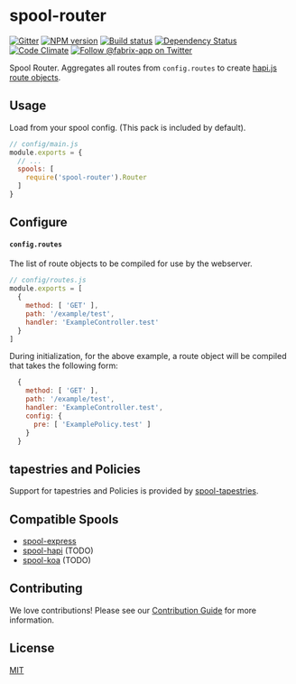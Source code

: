 # spool-router

[![Gitter][gitter-image]][gitter-url]
[![NPM version][npm-image]][npm-url]
[![Build status][ci-image]][ci-url]
[![Dependency Status][daviddm-image]][daviddm-url]
[![Code Climate][codeclimate-image]][codeclimate-url]
[![Follow @fabrix-app on Twitter][twitter-image]][twitter-url]

Spool Router. Aggregates all routes from `config.routes` to create [hapi.js route objects](http://hapijs.com/api#route-configuration).

## Usage
Load from your spool config. (This pack is included by default).

```js
// config/main.js
module.exports = {
  // ...
  spools: [
    require('spool-router').Router
  ]
}
```

## Configure

#### `config.routes`
The list of route objects to be compiled for use by the webserver.

```js
// config/routes.js
module.exports = [
  {
    method: [ 'GET' ],
    path: '/example/test',
    handler: 'ExampleController.test'
  }
]
```

During initialization, for the above example, a route object will be compiled
that takes the following form:

```js
  {
    method: [ 'GET' ],
    path: '/example/test',
    handler: 'ExampleController.test',
    config: {
      pre: [ 'ExamplePolicy.test' ]
    }
  }
```

## tapestries and Policies

Support for tapestries and Policies is provided by [spool-tapestries](https://github.com/fabrix-app/spool-tapestries).

## Compatible Spools
- [spool-express](https://github.com/fabrix-app/spool-express)
- [spool-hapi](https://github.com/fabrix-app/spool-hapi) (TODO)
- [spool-koa](https://github.com/fabrix-app/spool-koa) (TODO)

## Contributing
We love contributions! Please see our [Contribution Guide](https://github.com/fabrix-app/fabrix/blob/master/CONTRIBUTING.md)
for more information.

## License
[MIT](https://github.com/fabrix-app/spool-router/blob/master/LICENSE)

[npm-image]: https://img.shields.io/npm/v/spool-router.svg?style=flat-square
[npm-url]: https://npmjs.org/package/spool-router
[ci-image]: https://img.shields.io/circleci/project/github/fabrix-app/spool-router/nmaster.svg
[ci-url]: https://circleci.com/gh/fabrix-app/spool-router/tree/master
[daviddm-image]: http://img.shields.io/david/fabrix-app/spool-router.svg?style=flat-square
[daviddm-url]: https://david-dm.org/fabrix-app/spool-router
[codeclimate-image]: https://img.shields.io/codeclimate/github/fabrix-app/spool-router.svg?style=flat-square
[codeclimate-url]: https://codeclimate.com/github/fabrix-app/spool-router
[gitter-image]: http://img.shields.io/badge/+%20GITTER-JOIN%20CHAT%20%E2%86%92-1DCE73.svg?style=flat-square
[gitter-url]: https://gitter.im/fabrix-app/fabrix
[twitter-image]: https://img.shields.io/twitter/follow/fabrix-app.svg?style=social
[twitter-url]: https://twitter.com/fabrix-app
